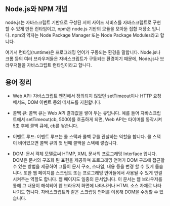 ## Node.js와 NPM 개념

node.js는 자바스크립트 기반으로 구성된 서버 사이드 서비스를 자바스크립트로 구현할 수 있게 만든 런타임이고, npm은 node.js 기반의 모듈을 모아둔 집합 저장소 입니다. npm의 약자는 Node Package Manager 또는 Node Package Modules라고 합니다.

여기서 런타임(runtime)은 프로그래밍 언어가 구동되는 환경을 말합니다. Node.js나 크롬 등의 여러 브라우저들은 자바스크립트가 구동되는 환경이기 때문에, Node.js나 브라우저들을 자바스크립트 런타임이라고 합니다.



## 용어 정리

- Web API: 자바스크립트 엔진에서 정의되지 않았던 setTimeout이나 HTTP 요청 메서드, DOM 이벤트 등의 메서드를 지원합니다.

- 콜백 큐: 콜백 큐는 Web API 결과값을 쌓아 두는 큐입니다.  예를 들어 자바스크립트에서 setTimeout(cb, 5000)를 호출하게 되면, Web API는 타이머를 동작시켜 5초 후에 콜백 큐에, cb를 쌓습니다.

- 이벤트 루프: 이벤트 루프는 콜 스택과 콜백 큐를 관찰하는 역할을 합니다. 콜 스택이 비어있으면 콜백 큐의 첫 번째 콜백을 스택에 쌓습니다.

- DOM: 문서 객체 모델로써 HTMP, XML 문서의 프로그래밍 Interface 입니다. DOM은 문서의 구조화 된 표현을 제공하며 프로그래밍 언어가 DOM 구조에 접근할 수 있는 방법을 제공하여 그들이 문서 구조, 스타일, 내용 등을 변경 할 수 있게 돕습니다.
또한 웹 페이지를 스크립트 또는 프로그래밍 언어들에서 사용될 수 있게 연결시켜주는 역할도 합니다. 웹 페이지도 일종의 문서입니다. 이 문서는 웹 브라우저를 통해 그 내용이 해석되어 웹 브라우저 화면에 나타나거나 HTML 소스 자체로 나타나기도 합니다. 자바스크립트와 같은 스크립팅 언어를 이용해 DOM을 수정할 수 있습니다.